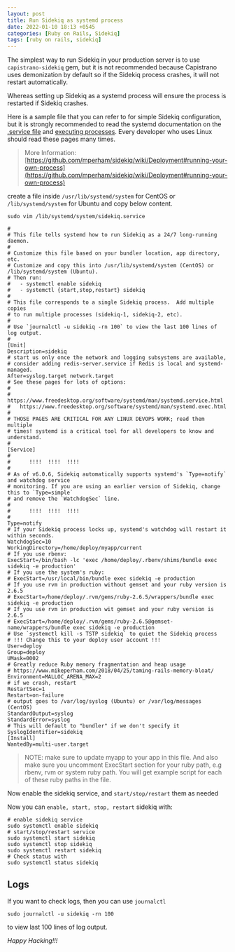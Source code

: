 ```yaml
---
layout: post
title: Run Sidekiq as systemd process
date: 2022-01-10 18:13 +0545
categories: [Ruby on Rails, Sidekiq]
tags: [ruby on rails, sidekiq]
---
```


The simplest way to run Sidekiq in your production server is to use `capistrano-sidekiq` gem, but it is not recommended because Capistrano uses demonization by default so if the Sidekiq process crashes, it will not restart automatically.

Whereas setting up Sidekiq as a systemd process will ensure the process is restarted if Sidekiq crashes.

Here is a sample file that you can refer to for simple Sidekiq configuration, but it is strongly recommended to read the systemd documentation on the [.service file](http://0pointer.de/public/systemd-man/systemd.service.html) and [executing processes](http://0pointer.de/public/systemd-man/systemd.exec.html). Every developer who uses Linux should read these pages many times.

> More Information: [https://github.com/mperham/sidekiq/wiki/Deployment#running-your-own-process](https://github.com/mperham/sidekiq/wiki/Deployment#running-your-own-process)

create a file inside `/usr/lib/systemd/system` for CentOS or `/lib/systemd/system` for Ubuntu and copy below content.

```shell
sudo vim /lib/systemd/system/sidekiq.service
```

```shell
#
# This file tells systemd how to run Sidekiq as a 24/7 long-running daemon.
#
# Customize this file based on your bundler location, app directory, etc.
# Customize and copy this into /usr/lib/systemd/system (CentOS) or /lib/systemd/system (Ubuntu).
# Then run:
#   - systemctl enable sidekiq
#   - systemctl {start,stop,restart} sidekiq
#
# This file corresponds to a single Sidekiq process.  Add multiple copies
# to run multiple processes (sidekiq-1, sidekiq-2, etc).
#
# Use `journalctl -u sidekiq -rn 100` to view the last 100 lines of log output.
#
[Unit]
Description=sidekiq
# start us only once the network and logging subsystems are available,
# consider adding redis-server.service if Redis is local and systemd-managed.
After=syslog.target network.target
# See these pages for lots of options:
#
#   https://www.freedesktop.org/software/systemd/man/systemd.service.html
#   https://www.freedesktop.org/software/systemd/man/systemd.exec.html
#
# THOSE PAGES ARE CRITICAL FOR ANY LINUX DEVOPS WORK; read them multiple
# times! systemd is a critical tool for all developers to know and understand.
#
[Service]
#
#      !!!!  !!!!  !!!!
#
# As of v6.0.6, Sidekiq automatically supports systemd's `Type=notify` and watchdog service
# monitoring. If you are using an earlier version of Sidekiq, change this to `Type=simple`
# and remove the `WatchdogSec` line.
#
#      !!!!  !!!!  !!!!
#
Type=notify
# If your Sidekiq process locks up, systemd's watchdog will restart it within seconds.
WatchdogSec=10
WorkingDirectory=/home/deploy/myapp/current
# If you use rbenv:
ExecStart=/bin/bash -lc 'exec /home/deploy/.rbenv/shims/bundle exec sidekiq -e production'
# If you use the system's ruby:
# ExecStart=/usr/local/bin/bundle exec sidekiq -e production
# If you use rvm in production without gemset and your ruby version is 2.6.5
# ExecStart=/home/deploy/.rvm/gems/ruby-2.6.5/wrappers/bundle exec sidekiq -e production
# If you use rvm in production wit gemset and your ruby version is 2.6.5
# ExecStart=/home/deploy/.rvm/gems/ruby-2.6.5@gemset-name/wrappers/bundle exec sidekiq -e production
# Use `systemctl kill -s TSTP sidekiq` to quiet the Sidekiq process
# !!! Change this to your deploy user account !!!
User=deploy
Group=deploy
UMask=0002
# Greatly reduce Ruby memory fragmentation and heap usage
# https://www.mikeperham.com/2018/04/25/taming-rails-memory-bloat/
Environment=MALLOC_ARENA_MAX=2
# if we crash, restart
RestartSec=1
Restart=on-failure
# output goes to /var/log/syslog (Ubuntu) or /var/log/messages (CentOS)
StandardOutput=syslog
StandardError=syslog
# This will default to "bundler" if we don't specify it
SyslogIdentifier=sidekiq
[Install]
WantedBy=multi-user.target
```

> NOTE: make sure to update myapp to your app in this file. And also make sure you uncomment ExecStart section for your ruby path, e.g rbenv, rvm or system ruby path. You will get example script for each of these ruby paths in the file.

Now enable the sidekiq service, and `start/stop/restart` them as needed

Now you can `enable, start, stop, restart` sidekiq with:

```shell
# enable sidekiq service
sudo systemctl enable sidekiq
# start/stop/restart service
sudo systemctl start sidekiq
sudo systemctl stop sidekiq
sudo systemctl restart sidekiq
# Check status with
sudo systemctl status sidekiq
```

## Logs

If you want to check logs, then you can use `journalctl`

```shell
sudo journalctl -u sidekiq -rn 100
```

to view last 100 lines of log output.

_Happy Hacking!!!_
